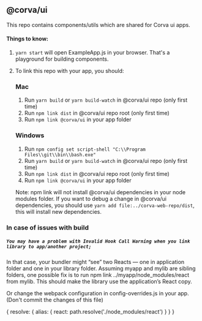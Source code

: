 ## @corva/ui
This repo contains components/utils which are shared for Corva ui apps.


#### Things to know:

1. `yarn start` will open ExampleApp.js in your browser.
That's a playground for building components.

2. To link this repo with your app, you should:

    ### Mac
    1. Run `yarn build` or `yarn build-watch` in @corva/ui repo (only first time)
    2. Run `npm link dist` in @corva/ui repo root (only first time)
    3. Run `npm link @corva/ui` in your app folder

    ### Windows
    1. Run `npm config set script-shell "C:\\Program Files\\git\\bin\\bash.exe"`
    2. Run `yarn build` or `yarn build-watch` in @corva/ui repo (only first time)
    3. Run `npm link dist` in @corva/ui repo root (only first time)
    4. Run `npm link @corva/ui` in your app folder

    Note: npm link will not install @corva/ui dependencies in your node modules folder.
    If you want to debug a change  in @corva/ui dependencies, you should use `yarn add file:../corva-web-repo/dist`, this will install new dependencies.




### In case of issues with build
##### `You may have a problem with Invalid Hook Call Warning when you link library to app/another project;`

 In that case, your bundler might “see” two Reacts — one in application folder and one in your library folder. Assuming myapp and mylib are sibling folders, one possible fix is to run npm link ../myapp/node_modules/react from mylib. This should make the library use the application’s React copy.


 Or change the webpack configuration in config-overrides.js in your app. (Don't commit the changes of this file)

 {
    resolve: {
        alias: {
            react: path.resolve('./node_modules/react')
        }
    }
}


